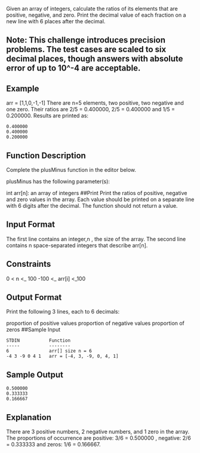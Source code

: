 Given an array of integers, calculate the ratios of its elements that are positive, negative, and zero. Print the decimal value of each fraction on a new line with 6  places after the decimal.

## Note: This challenge introduces precision problems. The test cases are scaled to six decimal places, though answers with absolute error of up to 10^-4  are acceptable.

## Example
arr = [1,1,0,-1,-1]
There are n=5  elements, two positive, two negative and one zero. Their ratios are 2/5 = 0.400000, 2/5 = 0.400000 and 1/5 = 0.200000. Results are printed as:

```
0.400000
0.400000
0.200000
```
## Function Description

Complete the plusMinus function in the editor below.

plusMinus has the following parameter(s):

int arr[n]: an array of integers
##Print
Print the ratios of positive, negative and zero values in the array. Each value should be printed on a separate line with 6 digits after the decimal. The function should not return a value.

## Input Format

The first line contains an integer,n , the size of the array.
The second line contains n space-separated integers that describe arr[n].

## Constraints
0 < n <_ 100
-100 <_ arr[i] <_100

## Output Format

Print the following 3 lines, each to 6 decimals:

proportion of positive values
proportion of negative values
proportion of zeros
##Sample Input
```
STDIN           Function
-----           --------
6               arr[] size n = 6
-4 3 -9 0 4 1   arr = [-4, 3, -9, 0, 4, 1]
```
## Sample Output
```
0.500000
0.333333
0.166667
```
## Explanation

There are 3 positive numbers, 2 negative numbers, and 1 zero in the array.
The proportions of occurrence are positive: 3/6 = 0.500000 , negative: 2/6 = 0.333333 and zeros: 1/6 = 0.166667.
